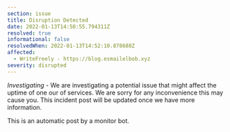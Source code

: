 ```yaml
---
section: issue
title: Disruption Detected
date: 2022-01-13T14:50:55.794311Z
resolved: true
informational: false
resolvedWhen: 2022-01-13T14:52:10.878688Z
affected:
  - WriteFreely - https://blog.esmailelbob.xyz
severity: disrupted
---
```

*Investigating* - We are investigating a potential issue that might affect the uptime of one our of services. We are sorry for any inconvenience this may cause you. This incident post will be updated once we have more information.

This is an automatic post by a monitor bot.
        